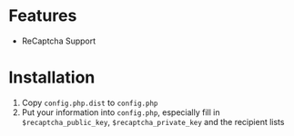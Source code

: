 # Features
* ReCaptcha Support

# Installation
1. Copy ```config.php.dist``` to ```config.php```
2. Put your information into ```config.php```, especially fill in ```$recaptcha_public_key```, ```$recaptcha_private_key``` and the recipient lists